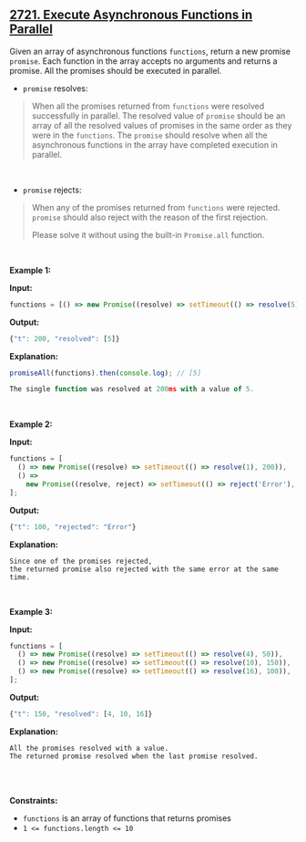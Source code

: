 ## [2721. Execute Asynchronous Functions in Parallel](https://leetcode.com/problems/execute-asynchronous-functions-in-parallel/)

Given an array of asynchronous functions `functions`, return a new promise `promise`. Each function in the array accepts no arguments and returns a promise. All the promises should be executed in parallel.

- `promise` resolves:

> When all the promises returned from `functions` were resolved
> successfully in parallel. The resolved value of `promise` should be
> an array of all the resolved values of promises in the same order as
> they were in the `functions`. The `promise` should resolve when all
> the asynchronous functions in the array have completed execution in
> parallel.

<br/>

- `promise` rejects:

> When any of the promises returned from `functions` were rejected.
> `promise` should also reject with the reason of the first rejection.
>
> Please solve it without using the built-in `Promise.all` function.

<br/>

**Example 1:**

**Input:**

```js
functions = [() => new Promise((resolve) => setTimeout(() => resolve(5), 200))];
```

**Output:**

```js
{"t": 200, "resolved": [5]}
```

**Explanation:**

```js
promiseAll(functions).then(console.log); // [5]

The single function was resolved at 200ms with a value of 5.
```

<br/>

**Example 2:**

**Input:**

```js
functions = [
  () => new Promise((resolve) => setTimeout(() => resolve(1), 200)),
  () =>
    new Promise((resolve, reject) => setTimeout(() => reject('Error'), 100)),
];
```

**Output:**

```js
{"t": 100, "rejected": "Error"}
```

**Explanation:**

```
Since one of the promises rejected,
the returned promise also rejected with the same error at the same time.
```

<br/>

**Example 3:**

**Input:**

```js
functions = [
  () => new Promise((resolve) => setTimeout(() => resolve(4), 50)),
  () => new Promise((resolve) => setTimeout(() => resolve(10), 150)),
  () => new Promise((resolve) => setTimeout(() => resolve(16), 100)),
];
```

**Output:**

```js
{"t": 150, "resolved": [4, 10, 16]}
```

**Explanation:**

```
All the promises resolved with a value.
The returned promise resolved when the last promise resolved.
```

<br/>
<br/>

**Constraints:**

- `functions` is an array of functions that returns promises
- `1 <= functions.length <= 10`
